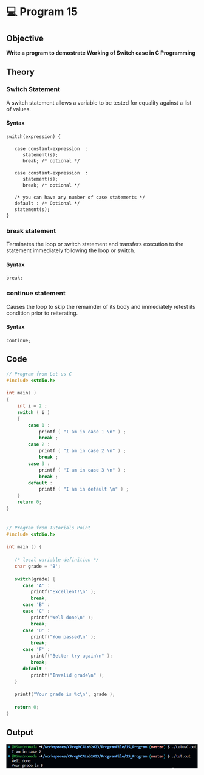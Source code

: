 # 💻 Program 15
## Objective
**Write a program to demostrate Working of Switch case in C Programming**

## Theory

### Switch Statement
A switch statement allows a variable to be tested for equality against a list of values.

#### Syntax
```
switch(expression) {

   case constant-expression  :
      statement(s);
      break; /* optional */
	
   case constant-expression  :
      statement(s);
      break; /* optional */
  
   /* you can have any number of case statements */
   default : /* Optional */
   statement(s);
}
```

### break statement
Terminates the loop or switch statement and transfers execution to the statement immediately following the loop or switch.

#### Syntax
```
break;
```

### continue statement
Causes the loop to skip the remainder of its body and immediately retest its condition prior to reiterating.

#### Syntax
```
continue;
```

## Code
```c
// Program from Let us C
#include <stdio.h>

int main( ) 
{ 
    int i = 2 ; 
    switch ( i ) 
    { 
        case 1 : 
            printf ( "I am in case 1 \n" ) ; 
            break ; 
        case 2 : 
            printf ( "I am in case 2 \n" ) ; 
            break ; 
        case 3 : 
            printf ( "I am in case 3 \n" ) ; 
            break ; 
        default : 
            printf ( "I am in default \n" ) ; 
    }
    return 0;
}


// Program from Tutorials Point
#include <stdio.h>
 
int main () {

   /* local variable definition */
   char grade = 'B';

   switch(grade) {
      case 'A' :
         printf("Excellent!\n" );
         break;
      case 'B' :
      case 'C' :
         printf("Well done\n" );
         break;
      case 'D' :
         printf("You passed\n" );
         break;
      case 'F' :
         printf("Better try again\n" );
         break;
      default :
         printf("Invalid grade\n" );
   }
   
   printf("Your grade is %c\n", grade );
 
   return 0;
}
```

## Output
![Understanding For Program Output](./Prog15_Output.png)